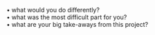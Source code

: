 • what would you do differently?  
• what was the most difficult part for you?  
• what are your big take-aways from this project?  
